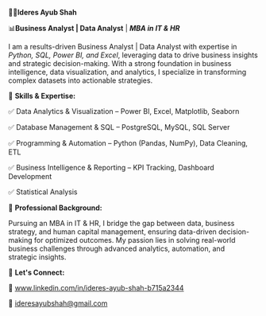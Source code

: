 🧑‍💼**Ideres Ayub Shah**

📊**Business Analyst | Data Analyst** | _**MBA in IT & HR**_

I am a results-driven Business Analyst | Data Analyst with expertise in _Python, SQL, Power BI, and Excel_, leveraging data to drive business insights and strategic decision-making. With a strong foundation in business intelligence, data visualization, and analytics, I specialize in transforming complex datasets into actionable strategies.

🔹 **Skills & Expertise:**

✅ Data Analytics & Visualization – Power BI, Excel, Matplotlib, Seaborn

✅ Database Management & SQL – PostgreSQL, MySQL, SQL Server

✅ Programming & Automation – Python (Pandas, NumPy), Data Cleaning, ETL

✅ Business Intelligence & Reporting – KPI Tracking, Dashboard Development

✅ Statistical Analysis

🔹 **Professional Background:**

Pursuing an MBA in IT & HR, I bridge the gap between data, business strategy, and human capital management, ensuring data-driven decision-making for optimized outcomes. My passion lies in solving real-world business challenges through advanced analytics, automation, and strategic insights.

🔹 **Let's Connect:**

💼 www.linkedin.com/in/ideres-ayub-shah-b715a2344

📧 ideresayubshah@gmail.com

